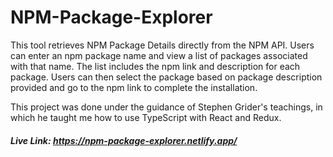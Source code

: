 # NPM-Package-Explorer
This tool retrieves NPM Package Details directly from the NPM API. Users can enter an npm package name and view a list of packages associated with that name. The list includes the npm link and description for each package. Users can then select the package based on package description provided and go to the npm link to complete the installation.  

This project was done under the guidance of Stephen Grider's teachings, in which he taught me how to use TypeScript with React and Redux.

##### Live Link: https://npm-package-explorer.netlify.app/

